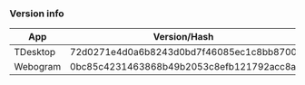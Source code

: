 ### Version info
App|Version/Hash|Date
---|---|---
TDesktop|72d0271e4d0a6b8243d0bd7f46085ec1c8bb8700|21.09.15
Webogram|0bc85c4231463868b49b2053c8efb121792acc8a|23.09.15
